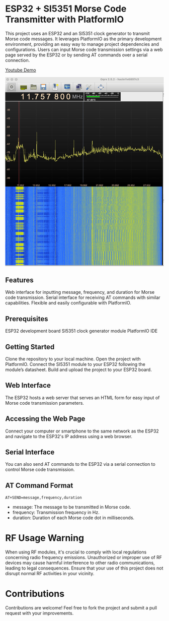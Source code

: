 # ESP32 + SI5351 Morse Code Transmitter with PlatformIO

This project uses an ESP32 and an SI5351 clock generator to transmit Morse code messages. It leverages PlatformIO as the primary development environment, providing an easy way to manage project dependencies and configurations. Users can input Morse code transmission settings via a web page served by the ESP32 or by sending AT commands over a serial connection.

[Youtube Demo](https://youtube.com/shorts/I7Kv4bjHuSA?feature=share)

![./docs/demo.png](./docs/demo.png)

## Features

Web interface for inputting message, frequency, and duration for Morse code transmission.
Serial interface for receiving AT commands with similar capabilities.
Flexible and easily configurable with PlatformIO.

## Prerequisites

ESP32 development board
SI5351 clock generator module
PlatformIO IDE

## Getting Started

Clone the repository to your local machine.
Open the project with PlatformIO.
Connect the SI5351 module to your ESP32 following the module’s datasheet.
Build and upload the project to your ESP32 board.

## Web Interface

The ESP32 hosts a web server that serves an HTML form for easy input of Morse code transmission parameters.

## Accessing the Web Page

Connect your computer or smartphone to the same network as the ESP32 and navigate to the ESP32's IP address using a web browser.

## Serial Interface

You can also send AT commands to the ESP32 via a serial connection to control Morse code transmission.

## AT Command Format

```
AT+SEND=message,frequency,duration
```

- message: The message to be transmitted in Morse code.
- frequency: Transmission frequency in Hz.
- duration: Duration of each Morse code dot in milliseconds.

# RF Usage Warning

When using RF modules, it's crucial to comply with local regulations concerning radio frequency emissions. Unauthorized or improper use of RF devices may cause harmful interference to other radio communications, leading to legal consequences. Ensure that your use of this project does not disrupt normal RF activities in your vicinity.

# Contributions

Contributions are welcome! Feel free to fork the project and submit a pull request with your improvements.
